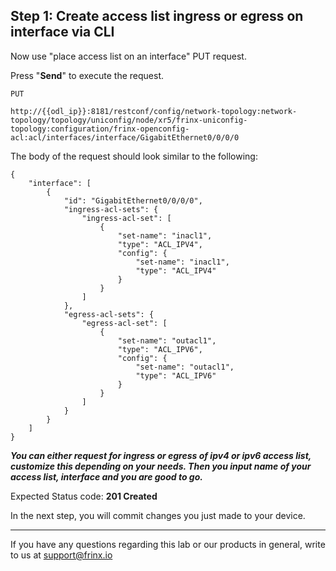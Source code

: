 
## Step 1: Create access list ingress or egress on interface via CLI

Now use "place access list on an interface" PUT request.


Press "**Send**" to execute the request.

```
PUT

http://{{odl_ip}}:8181/restconf/config/network-topology:network-topology/topology/uniconfig/node/xr5/frinx-uniconfig-topology:configuration/frinx-openconfig-acl:acl/interfaces/interface/GigabitEthernet0/0/0/0
```


The body of the request should look similar to the following:

```
{
    "interface": [
        {
            "id": "GigabitEthernet0/0/0/0",
            "ingress-acl-sets": {
                "ingress-acl-set": [
                    {
                        "set-name": "inacl1",
                        "type": "ACL_IPV4",
                        "config": {
                            "set-name": "inacl1",
                            "type": "ACL_IPV4"
                        }
                    }
                ]
            },
            "egress-acl-sets": {
                "egress-acl-set": [
                    {
                        "set-name": "outacl1",
                        "type": "ACL_IPV6",
                        "config": {
                            "set-name": "outacl1",
                            "type": "ACL_IPV6"
                        }
                    }
                ]
            }
        }
    ]
}
```

***You can either request for ingress or egress of ipv4 or ipv6 access list, customize this depending on your needs. Then you input name of your access list, interface and you are good to go.***

Expected Status code: **201 Created**

In the next step, you will commit changes you just made to your device.

---
If you have any questions regarding this lab or our products in general, write to us at [support@frinx.io](mailto:support@frinx.io)